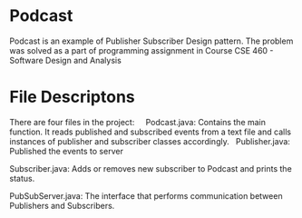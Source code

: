 # Podcast
Podcast is an example of Publisher Subscriber Design pattern. 
The problem was solved as a part of programming assignment in Course CSE 460 - Software Design and Analysis

# File Descriptons
There are four files in the project:  
  
Podcast.java: Contains the main function. It reads published and subscribed events from a text file and calls instances of publisher and subscriber classes accordingly.
  
Publisher.java: Published the events to server  
  
Subscriber.java: Adds or removes new subscriber to Podcast and prints the status.  
  
PubSubServer.java: The interface that performs communication between Publishers and Subscribers.  
